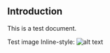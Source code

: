 ## Introduction

This is a test document.

Test image
Inline-style: 
![alt text](https://github.com/cenong/Puzzler/media/persona.png "Name")
